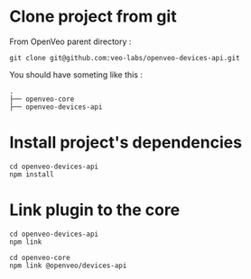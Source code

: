 # Clone project from git

From OpenVeo parent directory :

    git clone git@github.com:veo-labs/openveo-devices-api.git

You should have someting like this :

```
.
├── openveo-core
├── openveo-devices-api
```

# Install project's dependencies

    cd openveo-devices-api
    npm install

# Link plugin to the core

    cd openveo-devices-api
    npm link

    cd openveo-core
    npm link @openveo/devices-api

